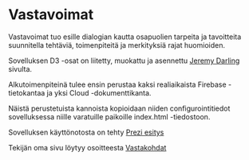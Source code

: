 ﻿# Vastavoimat

Vastavoimat tuo esille dialogian kautta osapuolien tarpeita ja tavoitteita suunnitella tehtäviä, toimenpiteitä ja merkityksiä rajat huomioiden.

Sovelluksen D3 -osat on liitetty, muokattu ja asennettu <a href="http://bl.ocks.org/jdarling/2d4e84460d5f5df9c0ff">Jeremy Darling</a> sivulta.

Alkutoimenpiteinä tulee ensin perustaa kaksi realiaikaista Firebase -tietokantaa ja yksi Cloud -dokumenttikanta.  

Näistä perustetuista kannoista kopioidaan niiden configurointitiedot sovelluksessa niille varatuille paikoille index.html -tiedostoon.

Sovelluksen käyttönotosta on tehty <a href="https://prezi.com/p/-by4ekl1ky0q/?present=1">Prezi esitys</a>

Tekijän oma sivu löytyy osoitteesta <a href="https://vastakohdat-b5663.firebaseapp.com">Vastakohdat</a>
